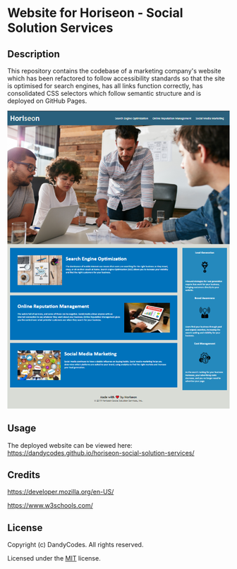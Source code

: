 # Website for Horiseon - Social Solution Services
## Description
This repository contains the codebase of a marketing company's website which has been refactored to follow accessibility standards so that the site is optimised for search engines, has all links function correctly, has consolidated CSS selectors which follow semantic structure and is deployed on GitHub Pages.

![a screenshot of the deployed website](/assets/images/screenshot.png)
## Usage
The deployed website can be viewed here: https://dandycodes.github.io/horiseon-social-solution-services/
## Credits
https://developer.mozilla.org/en-US/

https://www.w3schools.com/
## License
Copyright (c) DandyCodes. All rights reserved.

Licensed under the [MIT](LICENSE.txt) license.
